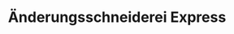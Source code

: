 ---
title: "Änderungsschneiderei Express"
url: /berlin/aenderungsschneiderei-express/
shop: Schneiderei
---